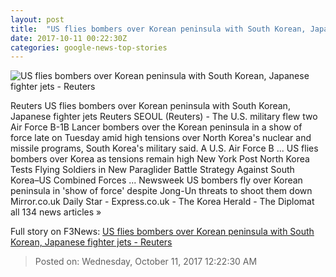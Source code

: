 ```yaml
---
layout: post
title:  "US flies bombers over Korean peninsula with South Korean, Japanese fighter jets - Reuters"
date: 2017-10-11 00:22:30Z
categories: google-news-top-stories
---
```


![US flies bombers over Korean peninsula with South Korean, Japanese fighter jets - Reuters](https://s2.reutersmedia.net/resources/r/?m=02&d=20171010&t=2&i=1204969921&w=&fh=545px&fw=&ll=&pl=&sq=&r=LYNXMPED992BI)

Reuters US flies bombers over Korean peninsula with South Korean, Japanese fighter jets Reuters SEOUL (Reuters) - The U.S. military flew two Air Force B-1B Lancer bombers over the Korean peninsula in a show of force late on Tuesday amid high tensions over North Korea's nuclear and missile programs, South Korea's military said. A U.S. Air Force B ... US flies bombers over Korea as tensions remain high New York Post North Korea Tests Flying Soldiers in New Paraglider Battle Strategy Against South Korea–US Combined Forces ... Newsweek US bombers fly over Korean peninsula in 'show of force' despite Jong-Un threats to shoot them down Mirror.co.uk Daily Star - Express.co.uk - The Korea Herald - The Diplomat all 134 news articles »


Full story on F3News: [US flies bombers over Korean peninsula with South Korean, Japanese fighter jets - Reuters](http://www.f3nws.com/n/x2MbUC)

> Posted on: Wednesday, October 11, 2017 12:22:30 AM
